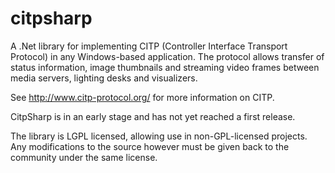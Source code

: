 # citpsharp

A .Net library for implementing CITP (Controller Interface Transport Protocol) in any Windows-based application. The protocol allows transfer of status information, image thumbnails and streaming video frames between media servers, lighting desks and visualizers.

See http://www.citp-protocol.org/ for more information on CITP.

CitpSharp is in an early stage and has not yet reached a first release.

The library is LGPL licensed, allowing use in non-GPL-licensed projects. Any modifications to the source however must be given back to the community under the same license.

